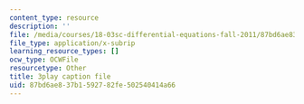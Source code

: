 ```yaml
---
content_type: resource
description: ''
file: /media/courses/18-03sc-differential-equations-fall-2011/87bd6ae837b1592782fe502540414a66_qbyeQum8qTE.vtt
file_type: application/x-subrip
learning_resource_types: []
ocw_type: OCWFile
resourcetype: Other
title: 3play caption file
uid: 87bd6ae8-37b1-5927-82fe-502540414a66
---
```

